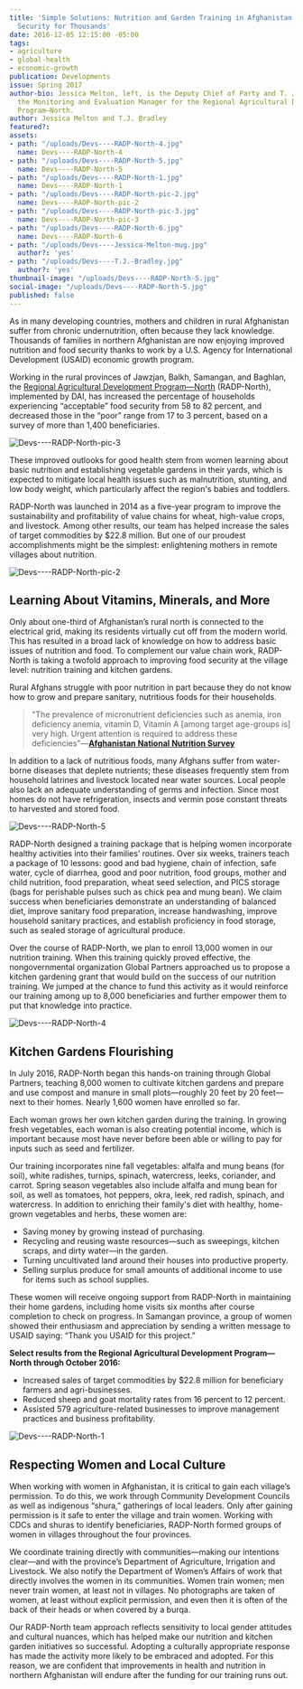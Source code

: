 ```yaml
---
title: 'Simple Solutions: Nutrition and Garden Training in Afghanistan Improves Food
  Security for Thousands'
date: 2016-12-05 12:15:00 -05:00
tags:
- agriculture
- global-health
- economic-growth
publication: Developments
issue: Spring 2017
author-bio: Jessica Melton, left, is the Deputy Chief of Party and T. J. Bradley is
  the Monitoring and Evaluation Manager for the Regional Agricultural Development
  Program—North.
author: Jessica Melton and T.J. Bradley
featured?: 
assets:
- path: "/uploads/Devs----RADP-North-4.jpg"
  name: Devs----RADP-North-4
- path: "/uploads/Devs----RADP-North-5.jpg"
  name: Devs----RADP-North-5
- path: "/uploads/Devs----RADP-North-1.jpg"
  name: Devs----RADP-North-1
- path: "/uploads/Devs----RADP-North-pic-2.jpg"
  name: Devs----RADP-North-pic-2
- path: "/uploads/Devs----RADP-North-pic-3.jpg"
  name: Devs----RADP-North-pic-3
- path: "/uploads/Devs----RADP-North-6.jpg"
  name: Devs----RADP-North-6
- path: "/uploads/Devs----Jessica-Melton-mug.jpg"
  author?: 'yes'
- path: "/uploads/Devs----T.J.-Bradley.jpg"
  author?: 'yes'
thumbnail-image: "/uploads/Devs----RADP-North-5.jpg"
social-image: "/uploads/Devs----RADP-North-5.jpg"
published: false
---
```


As in many developing countries, mothers and children in rural Afghanistan suffer from chronic undernutrition, often because they lack knowledge. Thousands of families in northern Afghanistan are now enjoying improved nutrition and food security thanks to work by a U.S. Agency for International Development (USAID) economic growth program.




Working in the rural provinces of Jawzjan, Balkh, Samangan, and Baghlan, the [Regional Agricultural Development Program—North](http://dai.com/our-work/projects/afghanistan-regional-agricultural-development-program-radp%E2%80%93north) (RADP-North), implemented by DAI, has increased the percentage of households experiencing “acceptable” food security from 58 to 82 percent, and decreased those in the “poor” range from 17 to 3 percent, based on a survey of more than 1,400 beneficiaries.

![Devs----RADP-North-pic-3](/uploads/Devs----RADP-North-pic-3.jpg) 

These improved outlooks for good health stem from women learning about basic nutrition and establishing vegetable gardens in their yards, which is expected to mitigate local health issues such as malnutrition, stunting, and low body weight, which particularly affect the region's babies and toddlers.
 
RADP-North was launched in 2014 as a five-year program to improve the sustainability and profitability of value chains for wheat, high-value crops, and livestock. Among other results, our team has helped increase the sales of target commodities by $22.8 million. But one of our proudest accomplishments might be the simplest: enlightening mothers in remote villages about nutrition.

![Devs----RADP-North-pic-2](/uploads/Devs----RADP-North-pic-2.jpg) 

## Learning About Vitamins, Minerals, and More 

Only about one-third of Afghanistan’s rural north is connected to the electrical grid, making its residents virtually cut off from the modern world. This has resulted in a broad lack of knowledge on how to address basic issues of nutrition and food. To complement our value chain work, RADP-North is taking a twofold approach to improving food security at the village level: nutrition training and kitchen gardens.

Rural Afghans struggle with poor nutrition in part because they do not know how to grow and prepare sanitary, nutritious foods for their households.

> "The prevalence of micronutrient deficiencies such as anemia, iron deficiency anemia, vitamin D, Vitamin A [among target age-groups is] very high. Urgent attention is required to address these deficiencies"—**[Afghanistan National Nutrition Survey](http://reliefweb.int/report/afghanistan/national-nutrition-survey-afghanistan-2013)**

In addition to a lack of nutritious foods, many Afghans suffer from water-borne diseases that deplete nutrients; these diseases frequently stem from household latrines and livestock located near water sources. Local people also lack an adequate understanding of germs and infection. Since most homes do not have refrigeration, insects and vermin pose constant threats to harvested and stored food.

![Devs----RADP-North-5](/uploads/Devs----RADP-North-5.jpg) 

RADP-North designed a training package that is helping women incorporate healthy activities into their families’ routines. Over six weeks, trainers teach a package of 10 lessons: good and bad hygiene, chain of infection, safe water, cycle of diarrhea, good and poor nutrition, food groups, mother and child nutrition, food preparation, wheat seed selection, and PICS storage (bags for perishable pulses such as chick pea and mung bean). We claim success when beneficiaries demonstrate an understanding of balanced diet, improve sanitary food preparation, increase handwashing, improve household sanitary practices, and establish proficiency in food storage, such as sealed storage of agricultural produce.

Over the course of RADP-North, we plan to enroll 13,000 women in our nutrition training. When this training quickly proved effective, the nongovernmental organization Global Partners approached us to propose a kitchen gardening grant that would build on the success of our nutrition training. We jumped at the chance to fund this activity as it would reinforce our training among up to 8,000 beneficiaries and further empower them to put that knowledge into practice.

![Devs----RADP-North-4](/uploads/Devs----RADP-North-4.jpg) 

## Kitchen Gardens Flourishing

In July 2016, RADP-North began this hands-on training through Global Partners, teaching 8,000 women to cultivate kitchen gardens and prepare and use compost and manure in small plots—roughly 20 feet by 20 feet—next to their homes. Nearly 1,600 women have enrolled so far.

Each woman grows her own kitchen garden during the training. In growing fresh vegetables, each woman is also creating potential income, which is important because most have never before been able or willing to pay for inputs such as seed and fertilizer.

Our training incorporates nine fall vegetables: alfalfa and mung beans (for soil), white radishes, turnips, spinach, watercress, leeks, coriander, and carrot. Spring season vegetables also include alfalfa and mung bean for soil, as well as tomatoes, hot peppers, okra, leek, red radish, spinach, and watercress. In addition to enriching their family's diet with healthy, home-grown vegetables and herbs, these women are:

* Saving money by growing instead of purchasing.
* Recycling and reusing waste resources—such as sweepings, kitchen scraps, and dirty water—in the garden.
* Turning uncultivated land around their houses into productive property.
* Selling surplus produce for small amounts of additional income to use for items such as school supplies.

These women will receive ongoing support from RADP-North in maintaining their home gardens, including home visits six months after course completion to check on progress. In Samangan province, a group of women showed their enthusiasm and appreciation by sending a written message to USAID saying: “Thank you USAID for this project.”

<aside><p><strong>Select results from the Regional Agricultural Development Program—North through October 2016:</strong></p>
<ul>
<li>Increased sales of target commodities by $22.8 million for beneficiary farmers and agri-businesses.</li>
<li>Reduced sheep and goat mortality rates from 16 percent to 12 percent.</li>
<li>Assisted 579 agriculture-related businesses to improve management practices and business profitability.</li>
</ul>
</aside>

![Devs----RADP-North-1](/uploads/Devs----RADP-North-1.jpg) 

## Respecting Women and Local Culture

When working with women in Afghanistan, it is critical to gain each village’s permission. To do this, we work through Community Development Councils as well as indigenous “shura,” gatherings of local leaders. Only after gaining permission is it safe to enter the village and train women. Working with CDCs and shuras to identify beneficiaries, RADP-North formed groups of women in villages throughout the four provinces.

We coordinate training directly with communities—making our intentions clear—and with the province’s Department of Agriculture, Irrigation and Livestock. We also notify the Department of Women’s Affairs of work that directly involves the women in its communities. Women train women; men never train women, at least not in villages. No photographs are taken of women, at least without explicit permission, and even then it is often of the back of their heads or when covered by a burqa.

Our RADP-North team approach reflects sensitivity to local gender attitudes and cultural nuances, which has helped make our nutrition and kitchen garden initiatives so successful. Adopting a culturally appropriate response has made the activity more likely to be embraced and adopted. For this reason, we are confident that improvements in health and nutrition in northern Afghanistan will endure after the funding for our training runs out.
